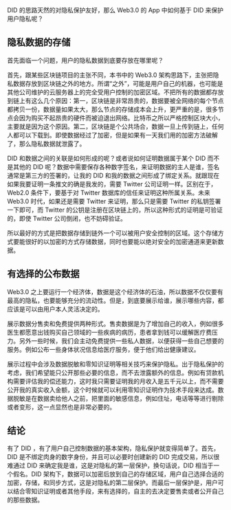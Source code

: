 DID 的思路天然的对隐私保护友好，那么 Web3.0 的 App 中如何基于 DID 来保护用户隐私呢？

## 隐私数据的存储

首先面临一个问题，用户的隐私数据到底要存放在哪里呢？

首先，跟某些区块链项目的主张不同，本书中的 Web3.0 架构思路下，主张把隐私数据存放到区块链之外的地方。所谓“之外”，可能是用户自己的机器，也可能是其他公司维护的云服务器上的完全受用户控制的加密区域。不把所有的数据都存放到链上有这么几个原因：第一，区块链是非常昂贵的，数据要被全网络的每个节点都拷贝一份，数据量如果太大，那么节点的存储成本会上升，更严重的是，很多节点会因为购买不起昂贵的硬件而被迫退出网络。比特币之所以严格控制区块大小，主要就是因为这个原因。第二，区块链是个公共场合，数据一旦上传到链上，任何人都可以下载到。即使数据经过了加密，但是如果有一天我们用的加密方法破解了，那么隐私数据就泄露了。

DID 和数据之间的关联是如何形成的呢？或者说如何证明数据属于某个 DID 而不是其他的 DID 呢？数据中需要保存各种数字签名，来证明数据的主人是谁，签名通常是第三方的签署的，让我的 DID 和我的数据之间形成了绑定关系。就跟现在如果我要证明一条推文的确是我发的，需要 Twitter 公司证明一样。区别在于，Web2.0 条件下，要基于对 Twitter 数据库的信任来证明这种所属关系。未来 Web3.0 时代，如果还是需要 Twitter 来证明，那么只是需要 Twitter 的私钥签署一下即可，而 Twitter 的公钥是注册在区块链上的，所以这种形式的证明是可验证的，即使 Twitter 公司倒闭，也不妨碍验证。

所以最好的方式是把数据存储到链外一个可以被用户安全控制的区域。这个存储方式要能很好的以加密的方式存储数据，同时也要能以绝对安全的加密通道来更新数据。

## 有选择的公布数据

Web3.0 之上要运行一个经济体，数据是这个经济体的石油，所以数据不仅仅要有最高的隐私，也要能够充分的流动性。但是，到底要展示给谁，展示哪些内容，都应该是可以由用户本人灵活决定的。

展示数据分售卖和免费提供两种形式。售卖数据是为了增加自己的收入，例如很多医生都愿意出钱购买自己领域的一些疾病的病历，患者拿到钱可以缓解医疗费压力。另外一些时候，我们会主动免费提供一些私人数据，以便获得一些自己想要的服务。例如公布一些身体状况信息给医疗服务，便于他们给出健康建议。

展示过程中会涉及数据脱敏和零知识证明等相关技巧来保护隐私。出于隐私保护的考虑，我们希望能只公开那些必要的信息，而不去泄露额外的信息。例如有贷款机构需要评估我的偿还能力，这时我只需要证明我的月收入是五千元以上，而不需要公开我的真实收入金额，这个时候就可以利用零知识证明作为技术手段来达成。数据脱敏是在数据卖给他人之前，把里面的敏感信息，例如住址，电话等等进行剔除或者变形，这一点显然也是非常必要的。

## 结论

有了 DID ，有了用户自己控制数据的基本架构，隐私保护就变得简单了。首先，DID 是不绑定肉身的数字身份，并且可以必要时创建新的 DID 完成交易，所以很难通过 DID 来确定我是谁，这是对隐私的第一层保护，换句话说，DID 相当于一个假名。DID 架构下，数据可以加密后放到自己的存储区域，用户自己选择合适的加密，存储，和同步方式，这是对隐私的第二层保护。而最后一层保护是，用户可以结合零知识证明或者其他手段，来有选择的，自主的去决定要售卖或者公开自己的那些数据。
